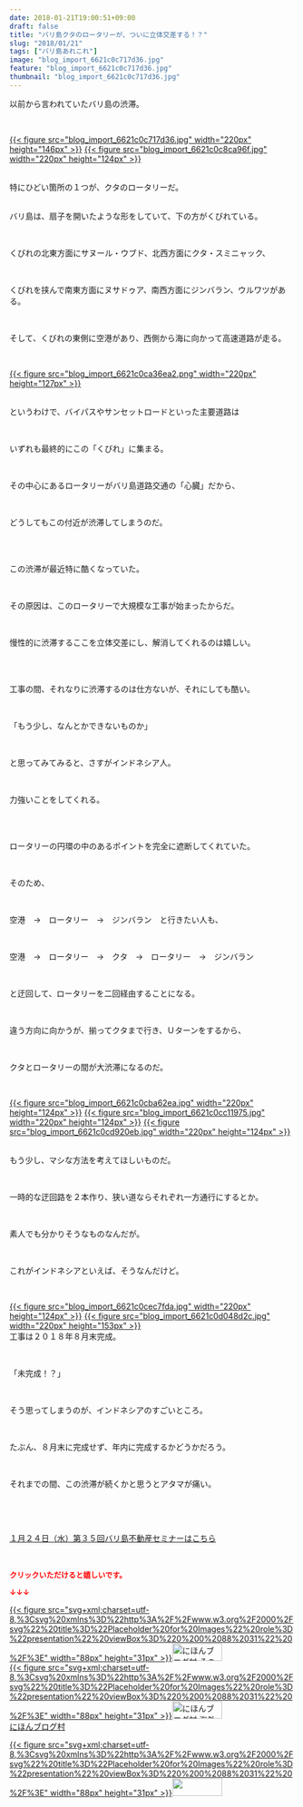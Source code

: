 ```yaml
---
date: 2018-01-21T19:00:51+09:00
draft: false
title: "バリ島クタのロータリーが、ついに立体交差する！？"
slug: "2018/01/21"
tags: ["バリ島あれこれ"]
image: "blog_import_6621c0c717d36.jpg"
feature: "blog_import_6621c0c717d36.jpg"
thumbnail: "blog_import_6621c0c717d36.jpg"
---
```

<p>以前から言われていたバリ島の渋滞。</p><p> </p><p><a href="blog_import_6621c0c717d36.jpg">{{< figure src="blog_import_6621c0c717d36.jpg" width="220px" height="146px" >}}</a> <a href="blog_import_6621c0c8ca96f.jpg">{{< figure src="blog_import_6621c0c8ca96f.jpg" width="220px" height="124px" >}}</a></p><p><br/>特にひどい箇所の１つが、クタのロータリーだ。</p><p><br/>バリ島は、扇子を開いたような形をしていて、下の方がくびれている。</p><p> </p><p>くびれの北東方面にサヌール・ウブド、北西方面にクタ・スミニャック、</p><p> </p><p>くびれを挟んで南東方面にヌサドゥア、南西方面にジンバラン、ウルワツがある。</p><p> </p><p>そして、くびれの東側に空港があり、西側から海に向かって高速道路が走る。</p><p> </p><p><a href="blog_import_6621c0ca36ea2.png">{{< figure src="blog_import_6621c0ca36ea2.png" width="220px" height="127px" >}}</a> </p><p><br/>というわけで、バイパスやサンセットロードといった主要道路は</p><p> </p><p>いずれも最終的にこの「くびれ」に集まる。</p><p> </p><p>その中心にあるロータリーがバリ島道路交通の「心臓」だから、</p><p> </p><p>どうしてもこの付近が渋滞してしまうのだ。</p><p> </p><p><br/>この渋滞が最近特に酷くなっていた。</p><p> </p><p>その原因は、このロータリーで大規模な工事が始まったからだ。</p><p> </p><p>慢性的に渋滞するここを立体交差にし、解消してくれるのは嬉しい。</p><p> </p><p><br/>工事の間、それなりに渋滞するのは仕方ないが、それにしても酷い。</p><p> </p><p>「もう少し、なんとかできないものか」</p><p> </p><p>と思ってみてみると、さすがインドネシア人。</p><p> </p><p>力強いことをしてくれる。</p><p> </p><p><br/>ロータリーの円環の中のあるポイントを完全に遮断してくれていた。</p><p> </p><p>そのため、</p><p> </p><p>空港　→　ロータリー　→　ジンバラン　と行きたい人も、</p><p> </p><p>空港　→　ロータリー　→　クタ　→　ロータリー　→　ジンバラン</p><p> </p><p>と迂回して、ロータリーを二回経由することになる。</p><p> </p><p>違う方向に向かうが、揃ってクタまで行き、Ｕターンをするから、</p><p> </p><p>クタとロータリーの間が大渋滞になるのだ。</p><p> </p><p><a href="blog_import_6621c0cba62ea.jpg">{{< figure src="blog_import_6621c0cba62ea.jpg" width="220px" height="124px" >}}</a> <a href="blog_import_6621c0cc11975.jpg">{{< figure src="blog_import_6621c0cc11975.jpg" width="220px" height="124px" >}}</a> <a href="blog_import_6621c0cd920eb.jpg">{{< figure src="blog_import_6621c0cd920eb.jpg" width="220px" height="124px" >}}</a></p><p><br/>もう少し、マシな方法を考えてほしいものだ。</p><p> </p><p>一時的な迂回路を２本作り、狭い道ならそれぞれ一方通行にするとか。</p><p> </p><p>素人でも分かりそうなものなんだが。</p><p> </p><p>これがインドネシアといえば、そうなんだけど。</p><p> </p><p><a href="blog_import_6621c0cec7fda.jpg">{{< figure src="blog_import_6621c0cec7fda.jpg" width="220px" height="124px" >}}</a> <a href="blog_import_6621c0d048d2c.jpg">{{< figure src="blog_import_6621c0d048d2c.jpg" width="220px" height="153px" >}}</a> <br/>工事は２０１８年８月末完成。</p><p> </p><p>「未完成！？」</p><p> </p><p>そう思ってしまうのが、インドネシアのすごいところ。</p><p> </p><p>たぶん、８月末に完成せず、年内に完成するかどうかだろう。</p><p> </p><p>それまでの間、この渋滞が続くかと思うとアタマが痛い。</p><p> </p><p> </p><p><a href="iin.co.jp" target="_blank">１月２４日（水）第３５回バリ島不動産セミナーはこちら</a></p><p> </p><p><font color="#ff0000" size="2"><strong>クリックいただけると嬉しいです。</strong></font></p><p><font color="#ff0000" size="2"><strong>↓↓↓</strong></font></p><p><a href="ranking.html?p_cid=01260127" id="&amp;blogmura_banner" target="_blank">{{< figure src="svg+xml;charset=utf-8,%3Csvg%20xmlns%3D%22http%3A%2F%2Fwww.w3.org%2F2000%2Fsvg%22%20title%3D%22Placeholder%20for%20Images%22%20role%3D%22presentation%22%20viewBox%3D%220%200%2088%2031%22%20%2F%3E" width="88px" height="31px" >}}<noscript><img alt="にほんブログ村 その他生活ブログ 不動産投資へ" border="0" height="31" src="https://img-proxy.blog-video.jp/images?url=http%3A%2F%2Flife.blogmura.com%2Fhudousantoushi%2Fimg%2Fhudousantoushi88_31.gif" width="88"></noscript></a><br/><a href="ranking.html?p_cid=01260127" target="_blank">{{< figure src="svg+xml;charset=utf-8,%3Csvg%20xmlns%3D%22http%3A%2F%2Fwww.w3.org%2F2000%2Fsvg%22%20title%3D%22Placeholder%20for%20Images%22%20role%3D%22presentation%22%20viewBox%3D%220%200%2088%2031%22%20%2F%3E" width="88px" height="31px" >}}<noscript><img alt="にほんブログ村 海外生活ブログ バリ島情報へ" border="0" height="31" src="https://img-proxy.blog-video.jp/images?url=http%3A%2F%2Foverseas.blogmura.com%2Fbali%2Fimg%2Fbali88_31.gif" width="88"></noscript></a><br/><a href="ranking.html?p_cid=01260127" target="_blank">にほんブログ村</a></p><p><a href="link.php?1804582" title="人気ブログランキングへ">{{< figure src="svg+xml;charset=utf-8,%3Csvg%20xmlns%3D%22http%3A%2F%2Fwww.w3.org%2F2000%2Fsvg%22%20title%3D%22Placeholder%20for%20Images%22%20role%3D%22presentation%22%20viewBox%3D%220%200%2088%2031%22%20%2F%3E" width="88px" height="31px" >}}<noscript><img border="0" height="31" src="https://blog.with2.net/img/banner/banner_22.gif" width="88"></noscript></a></p><p> </p>


